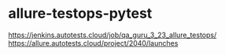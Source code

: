 # allure-testops-pytest

https://jenkins.autotests.cloud/job/qa_guru_3_23_allure_testops/
https://allure.autotests.cloud/project/2040/launches
